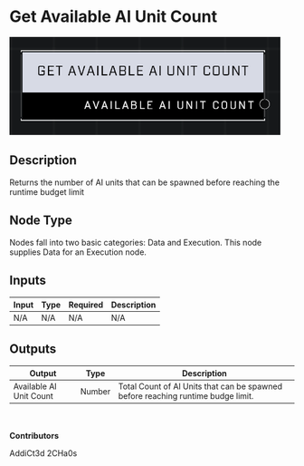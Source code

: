 # Get Available AI Unit Count
![alt text](get-available-ai-unit-count.png)
## Description
Returns the number of AI units that can be spawned before reaching the runtime budget limit

## Node Type
Nodes fall into two basic categories: Data and Execution. This node supplies Data for an Execution node.

## Inputs
| Input            | Type             | Required | Description												    |
|------------------|------------------|----------|--------------------------------------------------------------|
| N/A | N/A | N/A  | N/A |

## Outputs
| Output           | Type             | Description												     |
|------------------|------------------|--------------------------------------------------------------|
| Available AI Unit Count | Number | Total Count of AI Units that can be spawned before reaching runtime budge limit.|

\
\
**Contributors**

AddiCt3d 2CHa0s